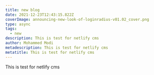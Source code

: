 ```yaml
---
title: new blog
date: 2021-12-23T12:43:15.822Z
coverImage: announcing-new-look-of-loginradius-v01.02_cover.png
type: async
tags:
  - new
description: This is test for netlify cms
author: Mohammed Modi
metadescription: This is test for netlify cms
metatitle: This is test for netlify cms
---
```

This is test for netlify cms